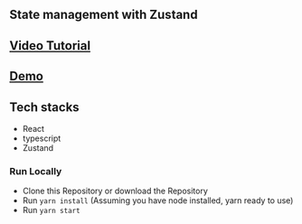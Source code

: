 ## State management with Zustand

## [Video Tutorial](https://youtu.be/CYKDtVZr_Jw)
## [Demo](https://bw-zustand.netlify.com)


## Tech stacks
- React
- typescript
- Zustand


### Run Locally

- Clone this Repository or download the Repository
- Run `yarn install` (Assuming you have node installed, yarn ready to use)
- Run `yarn start`
